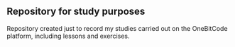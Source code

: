 ## Repository for study purposes
Repository created just to record my studies carried out on the OneBitCode platform, including lessons and exercises.
